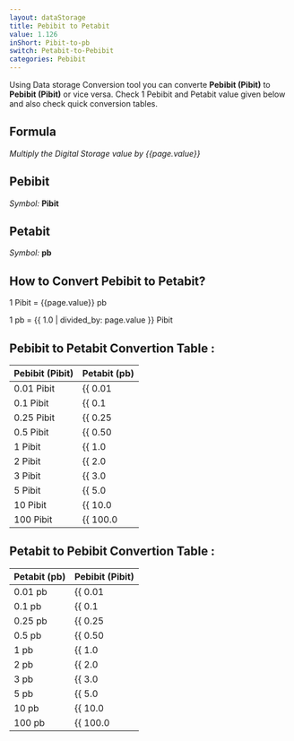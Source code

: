 ```yaml
---
layout: dataStorage
title: Pebibit to Petabit
value: 1.126
inShort: Pibit-to-pb
switch: Petabit-to-Pebibit
categories: Pebibit
---
```


Using Data storage Conversion tool you can converte **Pebibit (Pibit)** to **Pebibit (Pibit)** or vice versa. Check 1 Pebibit and Petabit value given below and also check quick conversion tables.

## Formula
*Multiply the Digital Storage value by {{page.value}}*

## Pebibit
*Symbol:* **Pibit**

## Petabit
*Symbol:* **pb**

## How to Convert Pebibit to Petabit?

1 Pibit = {{page.value}} pb

1 pb = {{ 1.0 | divided_by: page.value }} Pibit


## Pebibit to Petabit Convertion Table :

| Pebibit (Pibit) | Petabit (pb) |
| ---- | ---- |
| 0.01 Pibit | {{ 0.01 | times: page.value | round: 12 }} pb |
| 0.1 Pibit | {{ 0.1 | times: page.value | round: 12 }} pb |
| 0.25 Pibit | {{ 0.25 | times: page.value | round: 12 }} pb |
| 0.5 Pibit | {{ 0.50 | times: page.value | round: 12 }} pb |
| 1 Pibit | {{ 1.0 | times: page.value | round: 12 }} pb |
| 2 Pibit | {{ 2.0 | times: page.value | round: 12 }} pb |
| 3 Pibit | {{ 3.0 | times: page.value | round: 12 }} pb |
| 5 Pibit | {{ 5.0 | times: page.value | round: 12 }} pb |
| 10 Pibit | {{ 10.0 | times: page.value | round: 12 }} pb |
| 100 Pibit | {{ 100.0 | times: page.value | round: 12 }} pb |

## Petabit to Pebibit Convertion Table :

| Petabit (pb) | Pebibit (Pibit) |
| ---- | ---- |
| 0.01 pb | {{ 0.01 | divided_by: page.value | round: 12 }} Pibit |
| 0.1 pb | {{ 0.1 | divided_by: page.value | round: 12 }} Pibit |
| 0.25 pb | {{ 0.25 | divided_by: page.value | round: 12 }} Pibit |
| 0.5 pb | {{ 0.50 | divided_by: page.value | round: 12 }} Pibit |
| 1 pb | {{ 1.0 | divided_by: page.value | round: 12 }} Pibit |
| 2 pb | {{ 2.0 | divided_by: page.value | round: 12 }} Pibit |
| 3 pb | {{ 3.0 | divided_by: page.value | round: 12 }} Pibit |
| 5 pb | {{ 5.0 | divided_by: page.value | round: 12 }} Pibit |
| 10 pb | {{ 10.0 | divided_by: page.value | round: 12 }} Pibit |
| 100 pb | {{ 100.0 | divided_by: page.value | round: 12 }} Pibit |


<script>
document.getElementById('selectInput')[19].selected = true
document.getElementById('selectOutput')[18].selected = true
</script>
